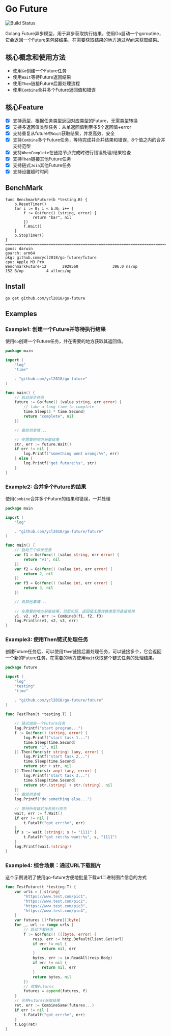 # Go Future

![Build Status](https://github.com/ycl2018/go-future/actions/workflows/test.yml/badge.svg?branch=main)

Golang Future异步模型，用于异步获取执行结果，使用Go启动一个goroutine，它会返回一个Future来包装结果，在需要获取结果的地方通过Wait来获取结果。

## 核心概念和使用方法

- 使用`Go`创建一个Future任务
- 使用`Wait`等待Future返回结果
- 使用`Then`链接Future后置处理流程
- 使用`Combine`合并多个Future返回值和错误

## 核心Feature

- [x] 支持范型，根据任务类型返回对应类型的Future，无需类型转换
- [x] 支持多返回值类型任务：从单返回值到至多5个返回值+error
- [x] 支持重复从future中`Wait`获取结果，并发高效、安全
- [x] 支持`Combine`多个Future任务，等待完成并合并结果和错误，8个值之内的合并支持范型
- [x] 支持`WhenComplete`在链路节点完成时进行错误处理/结果检查
- [x] 支持`Then`链接其他Future任务
- [x] 支持链式`Join`其他Future任务
- [x] 支持设置超时时间

## BenchMark

```text
func BenchmarkFuture(b *testing.B) {
	b.ResetTimer()
	for i := 0; i < b.N; i++ {
		f := Go(func() (string, error) {
			return "bar", nil
		})
		f.Wait()
	}
	b.StopTimer()
}
==================================================================================================
goos: darwin
goarch: arm64
pkg: github.com/ycl2018/go-future/future
cpu: Apple M3 Pro
BenchmarkFuture-12       2929560               396.0 ns/op           152 B/op          4 allocs/op
```

## Install

```shell
go get github.com/ycl2018/go-future
```

## Examples

### Example1: 创建一个Future并等待执行结果

使用`Go`创建一个Future任务，并在需要的地方获取其返回值。

```go
package main

import (
	"log"
	"time"

	. "github.com/ycl2018/go-future"
)

func main() {
	// 启动异步任务
	future := Go(func() (value string, err error) {
		// take a long time to complete
		time.Sleep(1 * time.Second)
		return "complete", nil
	})

	// 做其他事情...

	// 在需要的地方获取结果
	str, err := future.Wait()
	if err != nil {
		log.Printf("something went wrong:%v", err)
	} else {
		log.Printf("get future:%s", str)
	}
}

```

### Example2: 合并多个Future的结果

使用`Combine`合并多个Future的结果和错误，一并处理

```go
package main

import (
	"log"

	. "github.com/ycl2018/go-future/future"
)

func main() {
	// 启动三个异步任务
	var f1 = Go(func() (value string, err error) {
		return "v1", nil
	})
	var f2 = Go(func() (value int, err error) {
		return 2, nil
	})
	var f3 = Go(func() (value int, err error) {
		return 3, nil
	})

	// 做其他事情...
	
	// 在需要的地方获取结果，范型实现，返回值无需转换类型可直接使用
	v1, v2, v3, err := Combine3(f1, f2, f3)
	log.Println(v1, v2, v3, err)
}
```

### Example3: 使用Then链式处理任务

创建Future任务后，可以使用`Then`链接后置处理任务，可以链接多个，它会返回一个新的Future任务，在需要的地方使用`Wait`获取整个链式任务的处理结果。

```go
package future

import (
	"log"
	"testing"
	"time"

	. "github.com/ycl2018/go-future/future"
)

func TestThen(t *testing.T) {
	
	// 链式组装一个Future任务
	log.Printf("start program...")
	f := Go(func() (string, error) {
		log.Printf("start task 1...")
		time.Sleep(time.Second)
		return "1", nil
	}).Then(func(str string) (any, error) {
		log.Printf("start task 2...")
		time.Sleep(time.Second)
		return str + str, nil
	}).Then(func(str any) (any, error) {
		log.Printf("start task 3...")
		time.Sleep(time.Second)
		return str.(string) + str.(string), nil
	})
	// 做其他事情
	log.Printf("do something else...")
	
	// 等待所有链式任务执行完毕
	wait, err := f.Wait()
	if err != nil {
		t.Fatalf("got err:%v", err)
	}
	if s := wait.(string); s != "1111" {
		t.Fatalf("got ret:%s want:%s", s, "1111")
	}
	log.Printf(wait.(string))
}
```

### Example4: 综合场景：通过URL下载图片

这个示例说明了使用go-future方便地批量下载url二进制图片信息的方式

```go
func TestFuture(t *testing.T) {
	var urls = []string{
		"https://www.test.com/pic1",
		"https://www.test.com/pic2",
		"https://www.test.com/pic3",
		"https://www.test.com/pic4",
	}
	var futures []*Future[[]byte]
	for _, url := range urls {
		// 启动下载任务
		f := Go(func() ([]byte, error) {
			resp, err := http.DefaultClient.Get(url)
			if err != nil {
				return nil, err
			}
			bytes, err := io.ReadAll(resp.Body)
			if err != nil {
				return nil, err
			}
			return bytes, nil
		})
		// 收集Futures
		futures = append(futures, f)
	}
	// 合并Futures获取结果
	ret, err := CombineSame(futures...)
	if err != nil {
		t.Fatalf("got err:%v", err)
	}
	t.Log(ret)
}
```